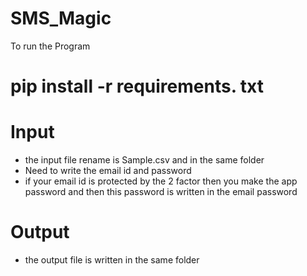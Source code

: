 # SMS_Magic

To run the Program
# pip install -r requirements. txt


# Input
- the input file rename is Sample.csv and in the same folder
- Need to write the email id and password
- if your email id is protected by the 2 factor then you make the app password and then this password is written in the email password

# Output
- the output file is written in the same folder
